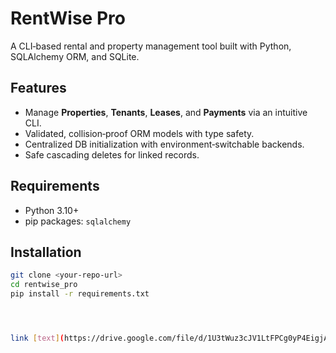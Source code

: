 # RentWise Pro

A CLI‑based rental and property management tool built with Python, SQLAlchemy ORM, and SQLite.

## Features
- Manage **Properties**, **Tenants**, **Leases**, and **Payments** via an intuitive CLI.
- Validated, collision‑proof ORM models with type safety.
- Centralized DB initialization with environment‑switchable backends.
- Safe cascading deletes for linked records.

## Requirements
- Python 3.10+
- pip packages: `sqlalchemy`

## Installation
```bash
git clone <your-repo-url>
cd rentwise_pro
pip install -r requirements.txt




link [text](https://drive.google.com/file/d/1U3tWuz3cJV1LtFPCg0yP4EigjAU67wvV/view?usp=sharing)